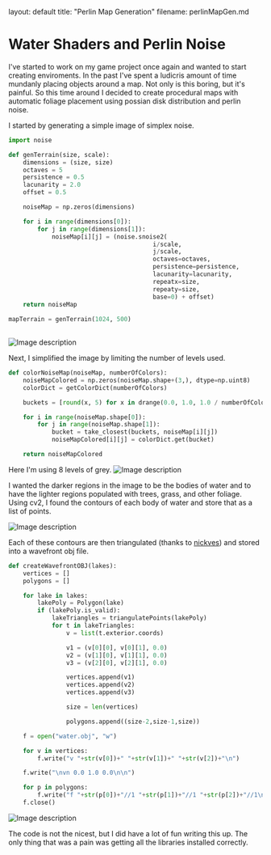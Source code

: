 
layout: default
title: "Perlin Map Generation"
filename: perlinMapGen.md

# Water Shaders and Perlin Noise

I've started to work on my game project once again and wanted to start creating enviroments. 
In the past I've spent a ludicris amount of time mundanly placing objects around a map. Not only is this boring, but it's painful. So this time around I
decided to create procedural maps with automatic foliage placement using possian disk distribution and perlin noise.  

I started by generating a simple image of simplex noise.

```python
import noise

def genTerrain(size, scale):
    dimensions = (size, size)
    octaves = 5
    persistence = 0.5
    lacunarity = 2.0
    offset = 0.5

    noiseMap = np.zeros(dimensions)

    for i in range(dimensions[0]):
        for j in range(dimensions[1]):
            noiseMap[i][j] = (noise.snoise2(
                                        i/scale, 
                                        j/scale, 
                                        octaves=octaves, 
                                        persistence=persistence, 
                                        lacunarity=lacunarity, 
                                        repeatx=size, 
                                        repeaty=size, 
                                        base=0) + offset)
    return noiseMap
    
mapTerrain = genTerrain(1024, 500)
    
```
![Image description](https://i.imgur.com/zOPyT3f.png)

Next, I simplified the image by limiting the number of levels used.

```python
def colorNoiseMap(noiseMap, numberOfColors):
    noiseMapColored = np.zeros(noiseMap.shape+(3,), dtype=np.uint8)
    colorDict = getColorDict(numberOfColors)

    buckets = [round(x, 5) for x in drange(0.0, 1.0, 1.0 / numberOfColors)]

    for i in range(noiseMap.shape[0]):
        for j in range(noiseMap.shape[1]):
            bucket = take_closest(buckets, noiseMap[i][j])
            noiseMapColored[i][j] = colorDict.get(bucket)

    return noiseMapColored
```
Here I'm using 8 levels of grey.
![Image description](https://i.imgur.com/XbH1KG2.png)

I wanted the darker regions in the image to be the bodies of water and to have the lighter regions 
populated with trees, grass, and other foliage.
Using cv2, I found the contours of each body of water and store that as a list of points.

![Image description](https://i.imgur.com/m2nMyn3.png)

Each of these contours are then triangulated (thanks to [nickves](https://gis.stackexchange.com/questions/316697/delaunay-triangulation-algorithm-in-shapely-producing-erratic-result))
and stored into a wavefront obj file.

```python
def createWavefrontOBJ(lakes):
    vertices = []
    polygons = []

    for lake in lakes:
        lakePoly = Polygon(lake)
        if (lakePoly.is_valid):
            lakeTriangles = triangulatePoints(lakePoly)
            for t in lakeTriangles:
                v = list(t.exterior.coords)

                v1 = (v[0][0], v[0][1], 0.0)
                v2 = (v[1][0], v[1][1], 0.0)
                v3 = (v[2][0], v[2][1], 0.0)

                vertices.append(v1)
                vertices.append(v2)
                vertices.append(v3)

                size = len(vertices)

                polygons.append((size-2,size-1,size))

    f = open("water.obj", "w")

    for v in vertices:
        f.write("v "+str(v[0])+" "+str(v[1])+" "+str(v[2])+"\n")

    f.write("\nvn 0.0 1.0 0.0\n\n")

    for p in polygons:
        f.write("f "+str(p[0])+"//1 "+str(p[1])+"//1 "+str(p[2])+"//1\n")
    f.close()
```
![Image description](https://i.imgur.com/lRkRei3.png)

The code is not the nicest, but I did have a lot of fun writing this up. The only
thing that was a pain was getting all the libraries installed correctly.
